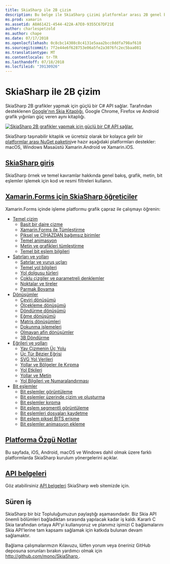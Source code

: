 ```yaml
---
title: SkiaSharp ile 2B çizim
description: Bu belge ile SkiaSharp çizimi platformlar arası 2B genel bir bakış sağlar. Bu, SkiaSharp tanımlayan çeşitli kılavuzları ve çeşitli API'lerini için bağlar.
ms.prod: xamarin
ms.assetid: A8A61421-4544-422A-A7E0-9355C67DF21E
author: charlespetzold
ms.author: chape
ms.date: 07/17/2018
ms.openlocfilehash: 0c8cbc14308c8c4131e5aaa2bcc0ddfa798af610
ms.sourcegitcommit: 7f2e44e6f628753e06a5fe2a3076fc2ec5baa081
ms.translationtype: MT
ms.contentlocale: tr-TR
ms.lasthandoff: 07/18/2018
ms.locfileid: "39130926"
---
```

# <a name="2d-drawing-with-skiasharp"></a>SkiaSharp ile 2B çizim

SkiaSharp 2B grafikler yapmak için güçlü bir C# API sağlar. Tarafından desteklenen [Google'nın Skia Kitaplığı](http://skia.org), Google Chrome, Firefox ve Android grafik yığınları güç veren aynı kitaplığı.

[![](images/ide-sml.png "SkiaSharp 2B grafikler yapmak için güçlü bir C# API sağlar.")](images/ide.png#lightbox)

SkiaSharp taşınabilir kitaplık ve ücretsiz olarak bir kolayca gelir bir [platformlar arası NuGet paketini](https://www.nuget.org/packages/SkiaSharp)ve hazır aşağıdaki platformları destekler: macOS, Windows Masaüstü Xamarin.Android ve Xamarin.iOS.

## <a name="introduction-to-skiasharpgraphics-gamesskiasharpintroductionmd"></a>[SkiaSharp giriş](~/graphics-games/skiasharp/introduction.md)

SkiaSharp örnek ve temel kavramlar hakkında genel bakış, grafik, metin, bit eşlemler işlemek için kod ve resmi filtreleri kullanın.

## <a name="skiasharp-tutorials-for-xamarinformsxamarin-formsuser-interfacegraphicsskiasharpindexmd"></a>[Xamarin.Forms için SkiaSharp öğreticiler](~/xamarin-forms/user-interface/graphics/skiasharp/index.md)

Xamarin.Forms içinde işleme platformu grafik çapraz ile çalışmayı öğrenin:

- [Temel çizim](~/xamarin-forms/user-interface/graphics/skiasharp/basics/index.md)
  * [Basit bir daire çizme](~/xamarin-forms/user-interface/graphics/skiasharp/basics/circle.md)
  * [Xamarin.Forms ile Tümleştirme](~/xamarin-forms/user-interface/graphics/skiasharp/basics/integration.md)
  * [Piksel ve CİHAZDAN bağımsız birimler](~/xamarin-forms/user-interface/graphics/skiasharp/basics/pixels.md)
  * [Temel animasyon](~/xamarin-forms/user-interface/graphics/skiasharp/basics/animation.md)
  * [Metin ve grafikleri tümleştirme](~/xamarin-forms/user-interface/graphics/skiasharp/basics/text.md)
  * [Temel bit eşlem bilgileri](~/xamarin-forms/user-interface/graphics/skiasharp/basics/bitmaps.md)
- [Satırları ve yolları](~/xamarin-forms/user-interface/graphics/skiasharp/paths/index.md)
  * [Satırlar ve vuruş uçları](~/xamarin-forms/user-interface/graphics/skiasharp/paths/lines.md)
  * [Temel yol bilgileri](~/xamarin-forms/user-interface/graphics/skiasharp/paths/paths.md)
  * [Yol dolgusu türleri](~/xamarin-forms/user-interface/graphics/skiasharp/paths/fill-types.md)
  * [Çoklu çizgiler ve parametreli denklemler](~/xamarin-forms/user-interface/graphics/skiasharp/paths/polylines.md)
  * [Noktalar ve tireler](~/xamarin-forms/user-interface/graphics/skiasharp/paths/dots.md)
  * [Parmak Boyama](~/xamarin-forms/user-interface/graphics/skiasharp/paths/finger-paint.md)
- [Dönüşümler](~/xamarin-forms/user-interface/graphics/skiasharp/transforms/index.md)
  * [Çeviri dönüşümü](~/xamarin-forms/user-interface/graphics/skiasharp/transforms/translate.md)
  * [Ölçekleme dönüşümü](~/xamarin-forms/user-interface/graphics/skiasharp/transforms/scale.md)
  * [Döndürme dönüşümü](~/xamarin-forms/user-interface/graphics/skiasharp/transforms/rotate.md)
  * [Eğme dönüşümü](~/xamarin-forms/user-interface/graphics/skiasharp/transforms/skew.md)
  * [Matris dönüşümleri](~/xamarin-forms/user-interface/graphics/skiasharp/transforms/matrix.md)
  * [Dokunma işlemeleri](~/xamarin-forms/user-interface/graphics/skiasharp/transforms/touch.md)
  * [Olmayan afin dönüşümler](~/xamarin-forms/user-interface/graphics/skiasharp/transforms/non-affine.md)
  * [3B Döndürme](~/xamarin-forms/user-interface/graphics/skiasharp/transforms/3d-rotation.md)
- [Eğrileri ve yolları](~/xamarin-forms/user-interface/graphics/skiasharp/curves/index.md)
  * [Yay Çizmenin Üç Yolu](~/xamarin-forms/user-interface/graphics/skiasharp/curves/arcs.md)
  * [Üç Tür Bézier Eğrisi](~/xamarin-forms/user-interface/graphics/skiasharp/curves/beziers.md)
  * [SVG Yol Verileri](~/xamarin-forms/user-interface/graphics/skiasharp/curves/path-data.md)
  * [Yollar ve Bölgeler ile Kırpma](~/xamarin-forms/user-interface/graphics/skiasharp/curves/clipping.md)
  * [Yol Etkileri](~/xamarin-forms/user-interface/graphics/skiasharp/curves/effects.md)
  * [Yollar ve Metin](~/xamarin-forms/user-interface/graphics/skiasharp/curves/text-paths.md)
  * [Yol Bilgileri ve Numaralandırması](~/xamarin-forms/user-interface/graphics/skiasharp/curves/information.md)
- [Bit eşlemler](~/xamarin-forms/user-interface/graphics/skiasharp/bitmaps/index.md)
  * [Bit eşlemler görüntüleme](~/xamarin-forms/user-interface/graphics/skiasharp/bitmaps/displaying.md)
  * [Bit eşlemler üzerinde çizim ve oluşturma](~/xamarin-forms/user-interface/graphics/skiasharp/bitmaps/drawing.md)
  * [Bit eşlemler kırpma](~/xamarin-forms/user-interface/graphics/skiasharp/bitmaps/cropping.md)
  * [Bit eşlem segmentli görüntüleme](~/xamarin-forms/user-interface/graphics/skiasharp/bitmaps/segmented.md)
  * [Bit eşlemleri dosyaları kaydetme](~/xamarin-forms/user-interface/graphics/skiasharp/bitmaps/saving.md)
  * [Bit eşlem piksel BITS erişme](~/xamarin-forms/user-interface/graphics/skiasharp/bitmaps/pixel-bits.md)
  * [Bit eşlemler animasyon ekleme](~/xamarin-forms/user-interface/graphics/skiasharp/bitmaps/animating.md)

## <a name="platform-specific-notesgraphics-gamesskiasharpplatformmd"></a>[Platforma Özgü Notlar](~/graphics-games/skiasharp/platform.md)

Bu sayfada, iOS, Android, macOS ve Windows dahil olmak üzere farklı platformlarda SkiaSharp kurulum yönergelerini açıklar.

## <a name="api-documentationhttpsdeveloperxamarincomapinamespaceskiasharp"></a>[API belgeleri](https://developer.xamarin.com/api/namespace/SkiaSharp/)

Göz atabilirsiniz [API belgeleri](https://developer.xamarin.com/api/namespace/SkiaSharp/) SkiaSharp web sitemizde için.

## <a name="work-in-progress"></a>Süren iş

SkiaSharp bir biz Topluluğumuzun paylaştığı aşamasındadır. Biz Skia API önemli bölümleri bağladıktan sırasında yapılacak kadar iş kaldı. Kararlı C Skia tarafından ortaya API'yi kullanıyoruz ve planımız işimizi C bağlamalarını Skia API'lerine tam kapsamı sağlamak için katkıda bulunan devam sağlamaktır.

Bağlama çalışmalarımızın Kılavuzu, lütfen yorum veya öneriniz GitHub deposuna sorunları bırakın yardımcı olmak için [ http://github.com/mono/SkiaSharp ](http://github.com/mono/SkiaSharp).

